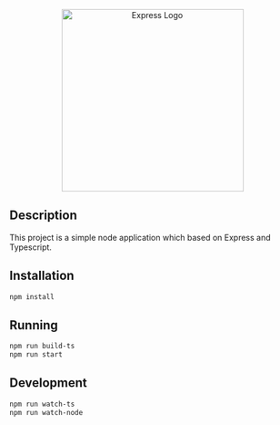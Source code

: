 <p align="center">
  <a href="https://expressjs.com/" target="blank"><img src="http://wanago.io/express.png" width="320" alt="Express Logo" /></a>
</p>

## Description

This project is a simple node application which based on Express and Typescript.

## Installation

```bash
npm install
```

## Running

```bash
npm run build-ts
npm run start
```

## Development

```bash
npm run watch-ts
npm run watch-node
```